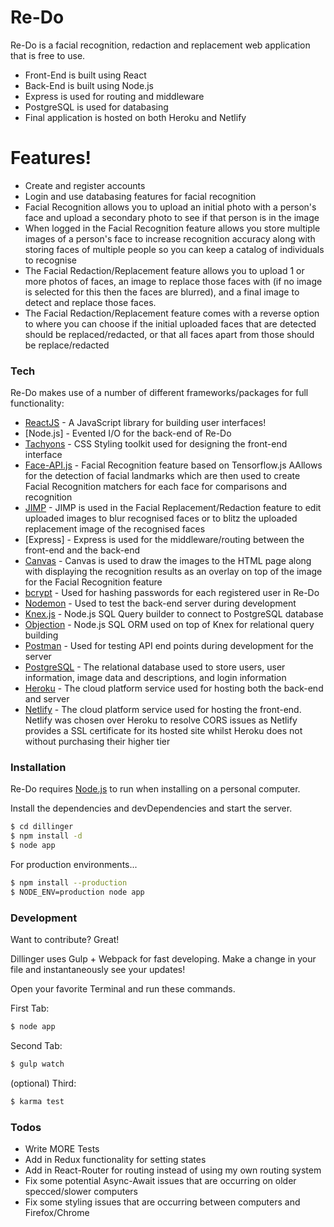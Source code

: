 # Re-Do

Re-Do is a facial recognition, redaction and replacement web application that is free to use.

  - Front-End is built using React
  - Back-End is built using Node.js
  - Express is used for routing and middleware
  - PostgreSQL is used for databasing
  - Final application is hosted on both Heroku and Netlify

# Features!

  - Create and register accounts 
  - Login and use databasing features for facial recognition
  - Facial Recognition allows you to upload an initial photo with a person's face and upload a secondary photo to see if that person is in the image
  - When logged in the Facial Recognition feature allows you store multiple images of a person's face to increase recognition accuracy along with storing faces of multiple people so you can keep a catalog of individuals to recognise
  - The Facial Redaction/Replacement feature allows you to upload 1 or more photos of faces, an image to replace those faces with (if no image is selected for this then the faces are blurred), and a final image to detect and replace those faces. 
  - The Facial Redaction/Replacement feature comes with a reverse option to where you can choose if the initial uploaded faces that are detected should be replaced/redacted, or that all faces apart from those should be replace/redacted


### Tech

Re-Do makes use of a number of different frameworks/packages for full functionality:

* [ReactJS](https://reactjs.org/) - A JavaScript library for building user interfaces!
* [Node.js] - Evented I/O for the back-end of Re-Do
* [Tachyons](https://tachyons.io/) - CSS Styling toolkit used for designing the front-end interface
* [Face-API.js](https://github.com/justadudewhohacks/face-api.js/) - Facial Recognition feature based on Tensorflow.js AAllows for the detection of facial landmarks which are then used to create Facial Recognition matchers for each face for comparisons and recognition
* [JIMP](https://www.npmjs.com/package/jimp) - JIMP is used in the Facial Replacement/Redaction feature to edit uploaded images to blur recognised faces or to blitz the uploaded replacement image of the recognised faces
* [Express] - Express is used for the middleware/routing between the front-end and the back-end
* [Canvas](https://www.npmjs.com/package/canvas) - Canvas is used to draw the images to the HTML page along with displaying the recognition results as an overlay on top of the image for the Facial Recognition feature
* [bcrypt](https://www.npmjs.com/package/bcrypt) - Used for hashing passwords for each registered user in Re-Do
* [Nodemon](https://nodemon.io/) - Used to test the back-end server during development
* [Knex.js](http://knexjs.org/) - Node.js SQL Query builder to connect to PostgreSQL database
* [Objection](https://vincit.github.io/objection.js/) - Node.js SQL ORM used on top of Knex for relational query building
* [Postman](https://www.postman.com/) - Used for testing API end points during development for the server
* [PostgreSQL](https://www.postgresql.org/) - The relational database used to store users, user information, image data and descriptions, and login information
* [Heroku](https://www.heroku.com/) - The cloud platform service used for hosting both the back-end and server
* [Netlify](https://www.netlify.com/) - The cloud platform service used for hosting the front-end. Netlify was chosen over Heroku to resolve CORS issues as Netlify provides a SSL certificate for its hosted site whilst Heroku does not without purchasing their higher tier

### Installation

Re-Do requires [Node.js](https://nodejs.org/) to run when installing on a personal computer.

Install the dependencies and devDependencies and start the server.

```sh
$ cd dillinger
$ npm install -d
$ node app
```

For production environments...

```sh
$ npm install --production
$ NODE_ENV=production node app
```

### Development

Want to contribute? Great!

Dillinger uses Gulp + Webpack for fast developing.
Make a change in your file and instantaneously see your updates!

Open your favorite Terminal and run these commands.

First Tab:
```sh
$ node app
```

Second Tab:
```sh
$ gulp watch
```

(optional) Third:
```sh
$ karma test
```

### Todos

 - Write MORE Tests
 - Add in Redux functionality for setting states
 - Add in React-Router for routing instead of using my own routing system
 - Fix some potential Async-Await issues that are occurring on older specced/slower computers
 - Fix some styling issues that are occurring between computers and Firefox/Chrome
